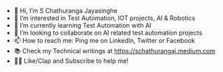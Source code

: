 - 👋 Hi, I’m S Chathuranga Jayasinghe
- 👀 I’m interested in Test Automation, IOT projects, AI & Robotics
- 🌱 I’m currently learning Test Automation with AI
- 💞️ I’m looking to collaborate on AI related test automation projects
- 📫 How to reach me: Ping me on LinkedIn, Twitter or Facebook 
- 📚 Check my Technical writings at https://schathurangaj.medium.com
- 👏🏼 Like/Clap and Subscribe to help me!

